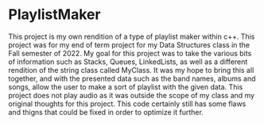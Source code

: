 # PlaylistMaker
This project is my own rendition of a type of playlist maker within c++. This project was for my end of term project for my Data Structures class
in the Fall semester of 2022. My goal for this project was to take the various bits of information such as Stacks, Queues, LinkedLists, as well as
a different rendition of the string class called MyClass. It was my hope to bring this all together, and with the presented data such as the 
band names, albums and songs, allow the user to make a sort of playlist with the given data. This project does not play audio as it was outside
the scope of my class and my original thoughts for this project. This code certainly still has some flaws and thigns that could be fixed in order
to optimize it further. 
